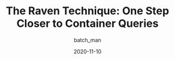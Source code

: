 ---
author: batch_man
date: 2020-11-10
layout: post.njk
publisher: css
tags:
  - css
  - container-queries
  - techniques
target_url: https://css-tricks.com/the-raven-technique-one-step-closer-to-container-queries/
title: "The Raven Technique: One Step Closer to Container Queries"
---